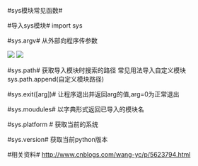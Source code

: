 #sys模块常见函数#

#导入sys模块#
import sys


#sys.argv#
从外部向程序传参数

![](https://i.imgur.com/8Mhg3y2.png)
![](https://i.imgur.com/4qQzDTs.png)

#sys.path#
获取导入模块时搜索的路径
常见用法导入自定义模块
sys.path.append(自定义模块路径)

#sys.exit([arg])#
让程序退出并返回arg的值,arg=0为正常退出

#sys.moudules#
以字典形式返回已导入的模块名

#sys.platform #
获取当前的系统

#sys.version#
获取当前python版本

#相关资料#
http://www.cnblogs.com/wang-yc/p/5623794.html
